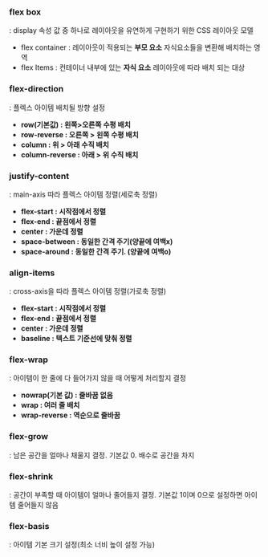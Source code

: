 
### flex box
: display 속성 값 중 하나로 레이아웃을 유연하게 구현하기 위한 CSS 레이아웃 모델

+ flex container
	: 레이아웃이 적용되는 **부모 요소** 
	자식요소들을 변환해 배치하는 영역
+ flex Items
	: 컨테이너 내부에 있는 **자식 요소**
	레이아웃에 따라 배치 되는 대상


### flex-direction
: 플렉스 아이템 배치될 방향 설정
+ **row(기본값) : 왼쪽>오른쪽 수평 배치**
+ **row-reverse : 오른쪽 > 왼쪽 수평 배치**
+ **column : 위 > 아래 수직 배치**
+ **column-reverse : 아래 > 위 수직 배치**


### justify-content
: main-axis 따라 플렉스 아이템 정렬(세로축 정렬) 
+ **flex-start : 시작점에서 정렬**
+ **flex-end : 끝점에서 정렬**
+ **center : 가운데 정렬**
+ **space-between : 동일한 간격 주기(양끝에 여백x)**
+ **space-around : 동일한 간격 주기. (양끝에 여백o)**

### align-items
: cross-axis을 따라 플렉스 아이템 정렬(가로축 정렬)
+ **flex-start : 시작점에서 정렬**
+ **flex-end : 끝점에서 정렬**
+ **center : 가운데 정렬**
+ **baseline : 텍스트 기준선에 맞춰 정렬**

### flex-wrap
: 아이템이 한 줄에 다 들어가지 않을 때 어떻게 처리할지 결정
+ **nowrap(기본 값) : 줄바꿈 없음**
+ **wrap : 여러 줄 배치**
+ **wrap-reverse : 역순으로 줄바꿈**

### flex-grow
: 남은 공간을 얼마나 채울지 결정. 기본값 0. 배수로 공간을 차지

### flex-shrink
: 공간이 부족할 때 아이템이 얼마나 줄어들지 결정. 기본값 1이며 0으로 설정하면 아이템 줄어들지 않음

### flex-basis
: 아이템 기본 크기 설정(최소 너비 높이 설정 가능)